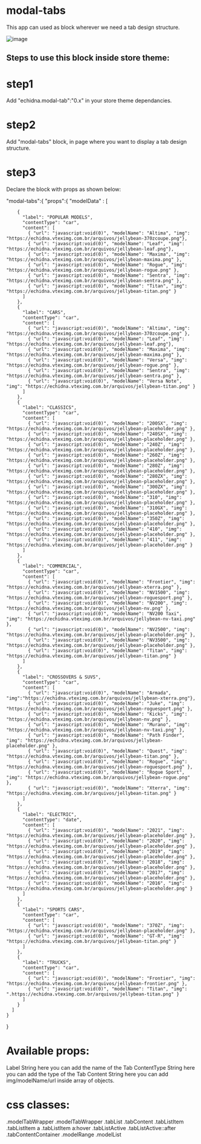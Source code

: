 # modal-tabs
This app can used as block wherever we need a tab design structure.

![image](https://user-images.githubusercontent.com/86000416/148363437-0908a67c-281b-470d-ba92-82a625565a2a.png)

## Steps to use this block inside store theme:
# step1
Add "echidna.modal-tab":"0.x" in your store theme dependancies.

# step2
Add "modal-tabs" block, in page where you want to display a tab design structure.

# step3
Declare the block with props as shown below:

"modal-tabs":{
    "props":{
       "modelData" :  [

        {
          "label": "POPULAR MODELS",
          "contentType": "car",
          "content": [
            { "url": "javascript:void(0)", "modelName": "Altima", "img": "https://echidna.vteximg.com.br/arquivos/jellybean-370zcoupe.png"},
            { "url": "javascript:void(0)", "modelName": "Leaf", "img": "https://echidna.vteximg.com.br/arquivos/jellybean-leaf.png"},
            { "url": "javascript:void(0)", "modelName": "Maxima", "img": "https://echidna.vteximg.com.br/arquivos/jellybean-maxima.png" },
            { "url": "javascript:void(0)", "modelName": "Rogue", "img": "https://echidna.vteximg.com.br/arquivos/jellybean-rogue.png" },
            { "url": "javascript:void(0)", "modelName": "Sentra", "img": "https://echidna.vteximg.com.br/arquivos/jellybean-sentra.png" },
            { "url": "javascript:void(0)", "modelName": "Titan", "img": "https://echidna.vteximg.com.br/arquivos/jellybean-titan.png" }
          ]
        },
        {
          "label": "CARS",
          "contentType": "car",
          "content": [
            { "url": "javascript:void(0)", "modelName": "Altima", "img": "https://echidna.vteximg.com.br/arquivos/jellybean-370zcoupe.png" },
            { "url": "javascript:void(0)", "modelName": "Leaf", "img": "https://echidna.vteximg.com.br/arquivos/jellybean-leaf.png"},
            { "url": "javascript:void(0)", "modelName": "Maxima", "img":  "https://echidna.vteximg.com.br/arquivos/jellybean-maxima.png" },
            { "url": "javascript:void(0)", "modelName": "Versa", "img": "https://echidna.vteximg.com.br/arquivos/jellybean-rogue.png" },
            { "url": "javascript:void(0)", "modelName": "Sentra", "img": "https://echidna.vteximg.com.br/arquivos/jellybean-sentra.png" },
            { "url": "javascript:void(0)", "modelName": "Versa Note", "img": "https://echidna.vteximg.com.br/arquivos/jellybean-titan.png" }
          ]
        },
        {
          "label": "CLASSICS",
          "contentType": "car",
          "content": [
            { "url": "javascript:void(0)", "modelName": "200SX", "img": "https://echidna.vteximg.com.br/arquivos/jellybean-placeholder.png" },
            { "url": "javascript:void(0)", "modelName": "240SX", "img":  "https://echidna.vteximg.com.br/arquivos/jellybean-placeholder.png" },
            { "url": "javascript:void(0)", "modelName": "240Z", "img": "https://echidna.vteximg.com.br/arquivos/jellybean-placeholder.png" },
            { "url": "javascript:void(0)", "modelName": "260Z", "img": "https://echidna.vteximg.com.br/arquivos/jellybean-placeholder.png" },
            { "url": "javascript:void(0)", "modelName": "280Z", "img": "https://echidna.vteximg.com.br/arquivos/jellybean-placeholder.png" },
            { "url": "javascript:void(0)", "modelName": "280ZX", "img": "https://echidna.vteximg.com.br/arquivos/jellybean-placeholder.png" },
            { "url": "javascript:void(0)", "modelName": "300ZX", "img": "https://echidna.vteximg.com.br/arquivos/jellybean-placeholder.png" },
            { "url": "javascript:void(0)", "modelName": "310", "img": "https://echidna.vteximg.com.br/arquivos/jellybean-placeholder.png" },
            { "url": "javascript:void(0)", "modelName": "310GX", "img": "https://echidna.vteximg.com.br/arquivos/jellybean-placeholder.png" },
            { "url": "javascript:void(0)", "modelName": "350Z", "img": "https://echidna.vteximg.com.br/arquivos/jellybean-placeholder.png" },
            { "url": "javascript:void(0)", "modelName": "410", "img": "https://echidna.vteximg.com.br/arquivos/jellybean-placeholder.png" },
            { "url": "javascript:void(0)", "modelName": "411", "img": "https://echidna.vteximg.com.br/arquivos/jellybean-placeholder.png" }
          ]
        },
        {
          "label": "COMMERCIAL",
          "contentType": "car",
          "content": [
            { "url": "javascript:void(0)", "modelName": "Frontier", "img": "https://echidna.vteximg.com.br/arquivos/jellybean-xterra.png" },
            { "url": "javascript:void(0)", "modelName": "NV1500", "img": "https://echidna.vteximg.com.br/arquivos/jellybean-roguesport.png" },
            { "url": "javascript:void(0)", "modelName": "NV200", "img": "https://echidna.vteximg.com.br/arquivos/jellybean-nv.png" },
            { "url": "javascript:void(0)", "modelName": "NV200 Taxi", "img": "https://echidna.vteximg.com.br/arquivos/jellybean-nv-taxi.png" },
            { "url": "javascript:void(0)", "modelName": "NV2500", "img": "https://echidna.vteximg.com.br/arquivos/jellybean-placeholder.png" },
            { "url": "javascript:void(0)", "modelName": "NV3500", "img": "https://echidna.vteximg.com.br/arquivos/jellybean-placeholder.png" },
            { "url": "javascript:void(0)", "modelName": "Titan", "img": "https://echidna.vteximg.com.br/arquivos/jellybean-titan.png" }
          ]
        },
        {
          "label": "CROSSOVERS & SUVS",
          "contentType": "car",
          "content": [
            { "url": "javascript:void(0)", "modelName": "Armada", "img":"https://echidna.vteximg.com.br/arquivos/jellybean-xterra.png"},
            { "url": "javascript:void(0)", "modelName": "Juke", "img": "https://echidna.vteximg.com.br/arquivos/jellybean-roguesport.png" },
            { "url": "javascript:void(0)", "modelName": "Kicks", "img": "https://echidna.vteximg.com.br/arquivos/jellybean-nv.png" },
            { "url": "javascript:void(0)", "modelName": "Murano", "img": "https://echidna.vteximg.com.br/arquivos/jellybean-nv-taxi.png" },
            { "url": "javascript:void(0)", "modelName": "Path Finder", "img": "https://echidna.vteximg.com.br/arquivos/jellybean-placeholder.png" },
            { "url": "javascript:void(0)", "modelName": "Quest", "img": "https://echidna.vteximg.com.br/arquivos/jellybean-titan.png" },
            { "url": "javascript:void(0)", "modelName": "Rogue", "img": "https://echidna.vteximg.com.br/arquivos/jellybean-roguesport.png" },
            { "url": "javascript:void(0)", "modelName": "Rogue Sport", "img": "https://echidna.vteximg.com.br/arquivos/jellybean-rogue.png" },
            { "url": "javascript:void(0)", "modelName": "Xterra", "img": "https://echidna.vteximg.com.br/arquivos/jellybean-titan.png" }
          ]
        },
        {
          "label": "ELECTRIC",
          "contentType": "date",
          "content": [
            { "url": "javascript:void(0)", "modelName": "2021", "img": "https://echidna.vteximg.com.br/arquivos/jellybean-placeholder.png" },
            { "url": "javascript:void(0)", "modelName": "2020", "img": "https://echidna.vteximg.com.br/arquivos/jellybean-placeholder.png" },
            { "url": "javascript:void(0)", "modelName": "2019", "img": "https://echidna.vteximg.com.br/arquivos/jellybean-placeholder.png" },
            { "url": "javascript:void(0)", "modelName": "2018", "img": "https://echidna.vteximg.com.br/arquivos/jellybean-placeholder.png" },
            { "url": "javascript:void(0)", "modelName": "2017", "img": "https://echidna.vteximg.com.br/arquivos/jellybean-placeholder.png" },
            { "url": "javascript:void(0)", "modelName": "2016", "img": "https://echidna.vteximg.com.br/arquivos/jellybean-placeholder.png" }
          ]
        },
        {
          "label": "SPORTS CARS",
          "contentType": "car",
          "content": [
            { "url": "javascript:void(0)", "modelName": "370Z", "img": "https://echidna.vteximg.com.br/arquivos/jellybean-placeholder.png" },
            { "url": "javascript:void(0)", "modelName": "GT-R", "img": "https://echidna.vteximg.com.br/arquivos/jellybean-titan.png" }
          ]
        },
        {
          "label": "TRUCKS",
          "contentType": "car",
          "content": [
            { "url": "javascript:void(0)", "modelName": "Frontier", "img": "https://echidna.vteximg.com.br/arquivos/jellybean-frontier.png" },
            { "url": "javascript:void(0)", "modelName": "Titan", "img": ".https://echidna.vteximg.com.br/arquivos/jellybean-titan.png" }
          ]
        }
      ]
    }
  }
  
  # Available props:
  Label                                   String                        here you can add the name of the Tab
  ContentType                             String                        here you can add the type of the Tab
  Content                                 String                        here you can add img/modelName/url inside array of objects.
  
  # css classes:
  .modelTabWrapper
  .modelTabWrapper .tabList
  .tabContent
  .tabListItem
  .tabListItem a
  .tabListItem a:hover
  .tabListActive
  .tabListActive::after
  .tabContentContainer
  .modelRange
  .modelList
  
  
  
